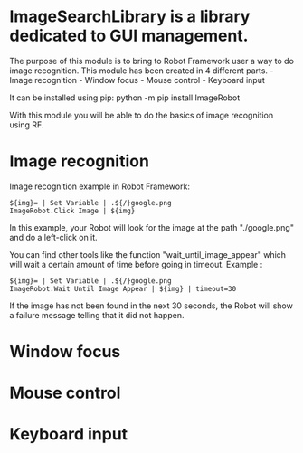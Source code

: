 ImageSearchLibrary is a library dedicated to GUI management.
========================================================

The purpose of this module is to bring to Robot Framework user a way to do image recognition.
This module has been created in 4 different parts.
    - Image recognition
    - Window focus
    - Mouse control
    - Keyboard input

It can be installed using pip:
    python -m pip install ImageRobot

With this module you will be able to do the basics of image recognition using RF.


Image recognition
========================================================

Image recognition example in Robot Framework:

    ${img}= | Set Variable | .${/}google.png
    ImageRobot.Click Image | ${img}

In this example, your Robot will look for the image at the path "./google.png" and do a left-click on it.

You can find other tools like the function "wait_until_image_appear" which will wait a certain amount of time
before going in timeout. Example :

    ${img}= | Set Variable | .${/}google.png
    ImageRobot.Wait Until Image Appear | ${img} | timeout=30

If the image has not been found in the next 30 seconds, the Robot will show a failure message telling
that it did not happen.


Window focus
========================================================


Mouse control
========================================================


Keyboard input
========================================================
